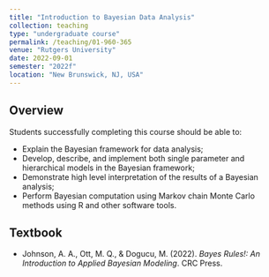 ```yaml
---
title: "Introduction to Bayesian Data Analysis"
collection: teaching
type: "undergraduate course"
permalink: /teaching/01-960-365
venue: "Rutgers University"
date: 2022-09-01
semester: "2022f"
location: "New Brunswick, NJ, USA"
---
```


 
 
  
## Overview

Students successfully completing this course should be able to:

* Explain the Bayesian framework for data analysis;
* Develop, describe, and implement both single parameter and hierarchical models in the Bayesian framework;
* Demonstrate high level interpretation of the results of a Bayesian analysis;
* Perform Bayesian computation using Markov chain Monte Carlo methods using R and other software tools.

## Textbook

* Johnson, A. A., Ott, M. Q., & Dogucu, M. (2022). *Bayes Rules!: An Introduction to Applied Bayesian Modeling*. CRC Press.
